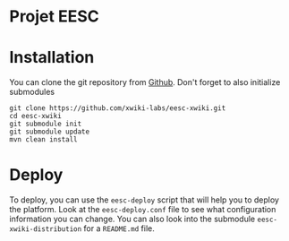 Projet EESC
=============

# Installation
You can clone the git repository from
[Github](https://github.com/xwiki-labs/eesc-xwiki).  Don't forget to also
initialize submodules

	git clone https://github.com/xwiki-labs/eesc-xwiki.git
	cd eesc-xwiki
	git submodule init
	git submodule update
	mvn clean install

# Deploy
To deploy, you can use the `eesc-deploy` script that will help you to deploy the
platform.  Look at the `eesc-deploy.conf` file to see what configuration
information you can change.  You can also look into the submodule
`eesc-xwiki-distribution` for a `README.md` file.
